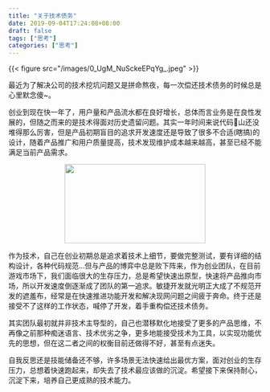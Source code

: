 ```yaml
---
title: "关于技术债务"
date: 2019-09-04T17:24:08+08:00
draft: false
tags: ["思考"]
categories: ["思考"]
---
```

{{< figure src="/images/0_UgM_NuSckeEPqYg_.jpeg" >}}

最近为了解决公司的技术挖坑问题又是拼命熬夜，每一次偿还技术债务的时候总是心里默念傻~。

创业到现在快一年了，用户量和产品流水都在良好增长，总体而言业务是在良性发展的，但随之而来的是技术得面对历史遗留问题。其实一年时间来说代码💩山还没堆得那么厉害，但是产品初期盲目的追求开发速度还是导致了很多不合适(瞎搞)的设计，随着产品推广和用户质量提高，技术发现维护成本越来越高，甚至已经不能满足当前产品需求。

<div align=center><img width=280 height=158 src="https://jiangbao-1258001083.cos.ap-shanghai.myqcloud.com/20200101202935" /></div>

作为技术，自己在创业初期总是追求着技术上细节，要做完整测试，要有详细的结构设计，各种代码规范...但与产品的博弈中总是败下阵来，作为创业团队，在目前游戏市场下，我们面临很大的生存压力，总是希望快速出原型，快速将产品推向市场，所以开发速度倒逐渐成了团队的第一追求。敏捷开发就光明正大成了不规范开发的遮羞布，经常是在快速推进功能开发和解决现网问题之间疲于奔命。终于还是接受不了这样的工作状态，喊停了开发，着手重构偿还技术债务。

其实团队最初就并非技术主导型的，自己也潜移默化地接受了更多的产品思维，不再像之前那种痴迷语言、技术优劣之争，更多地能接受技术为工具，以实现功能优先的思想，但在这二者之间的权衡目前还做得不好，甚至有点迷失。

自我反思还是技能储备还不够，许多场景无法快速给出最优方案，面对创业的生存压力，总想着快速跑起来，却失去了技术最应该做的沉淀。希望接下来保持耐心，沉淀下来，培养自己更成熟的技术能力。
